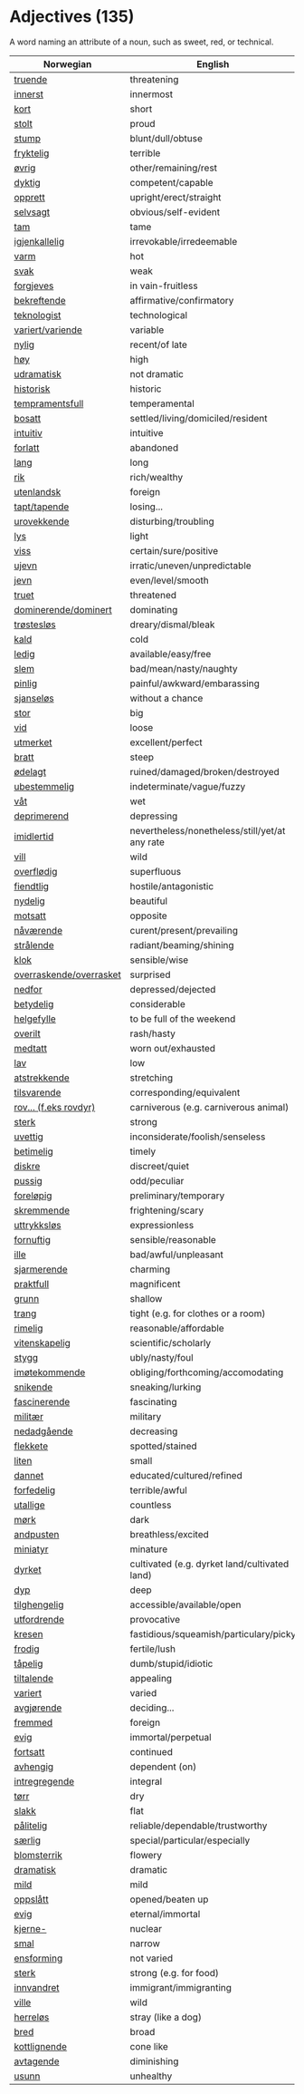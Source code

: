 # Adjectives (135)

A word naming an attribute of a noun, such as sweet, red, or technical.

| Norwegian | English |
| --- | --- |
| [truende](https://www.ordnett.no/search?language=no&phrase=truende) | threatening |
| [innerst](https://www.ordnett.no/search?language=no&phrase=innerst) | innermost |
| [kort](https://www.ordnett.no/search?language=no&phrase=kort) | short |
| [stolt](https://www.ordnett.no/search?language=no&phrase=stolt) | proud |
| [stump](https://www.ordnett.no/search?language=no&phrase=stump) | blunt/dull/obtuse |
| [fryktelig](https://www.ordnett.no/search?language=no&phrase=fryktelig) | terrible |
| [øvrig](https://www.ordnett.no/search?language=no&phrase=øvrig) | other/remaining/rest |
| [dyktig](https://www.ordnett.no/search?language=no&phrase=dyktig) | competent/capable |
| [opprett](https://www.ordnett.no/search?language=no&phrase=opprett) | upright/erect/straight |
| [selvsagt](https://www.ordnett.no/search?language=no&phrase=selvsagt) | obvious/self-evident |
| [tam](https://www.ordnett.no/search?language=no&phrase=tam) | tame |
| [igjenkallelig](https://www.ordnett.no/search?language=no&phrase=igjenkallelig) | irrevokable/irredeemable |
| [varm](https://www.ordnett.no/search?language=no&phrase=varm) | hot |
| [svak](https://www.ordnett.no/search?language=no&phrase=svak) | weak |
| [forgjeves](https://www.ordnett.no/search?language=no&phrase=forgjeves) | in vain-fruitless |
| [bekreftende](https://www.ordnett.no/search?language=no&phrase=bekreftende) | affirmative/confirmatory |
| [teknologist](https://www.ordnett.no/search?language=no&phrase=teknologist) | technological |
| [variert/variende](https://www.ordnett.no/search?language=no&phrase=variert/variende) | variable |
| [nylig](https://www.ordnett.no/search?language=no&phrase=nylig) | recent/of late |
| [høy](https://www.ordnett.no/search?language=no&phrase=høy) | high |
| [udramatisk](https://www.ordnett.no/search?language=no&phrase=udramatisk) | not dramatic |
| [historisk](https://www.ordnett.no/search?language=no&phrase=historisk) | historic |
| [tempramentsfull](https://www.ordnett.no/search?language=no&phrase=tempramentsfull) | temperamental |
| [bosatt](https://www.ordnett.no/search?language=no&phrase=bosatt) | settled/living/domiciled/resident |
| [intuitiv](https://www.ordnett.no/search?language=no&phrase=intuitiv) | intuitive |
| [forlatt](https://www.ordnett.no/search?language=no&phrase=forlatt) | abandoned |
| [lang](https://www.ordnett.no/search?language=no&phrase=lang) | long |
| [rik](https://www.ordnett.no/search?language=no&phrase=rik) | rich/wealthy |
| [utenlandsk](https://www.ordnett.no/search?language=no&phrase=utenlandsk) | foreign |
| [tapt/tapende](https://www.ordnett.no/search?language=no&phrase=tapt/tapende) | losing... |
| [urovekkende](https://www.ordnett.no/search?language=no&phrase=urovekkende) | disturbing/troubling |
| [lys](https://www.ordnett.no/search?language=no&phrase=lys) | light |
| [viss](https://www.ordnett.no/search?language=no&phrase=viss) | certain/sure/positive |
| [ujevn](https://www.ordnett.no/search?language=no&phrase=ujevn) | irratic/uneven/unpredictable |
| [jevn](https://www.ordnett.no/search?language=no&phrase=jevn) | even/level/smooth |
| [truet](https://www.ordnett.no/search?language=no&phrase=truet) | threatened |
| [dominerende/dominert](https://www.ordnett.no/search?language=no&phrase=dominerende/dominert) | dominating |
| [trøstesløs](https://www.ordnett.no/search?language=no&phrase=trøstesløs) | dreary/dismal/bleak |
| [kald](https://www.ordnett.no/search?language=no&phrase=kald) | cold |
| [ledig](https://www.ordnett.no/search?language=no&phrase=ledig) | available/easy/free |
| [slem](https://www.ordnett.no/search?language=no&phrase=slem) | bad/mean/nasty/naughty |
| [pinlig](https://www.ordnett.no/search?language=no&phrase=pinlig) | painful/awkward/embarassing |
| [sjanseløs](https://www.ordnett.no/search?language=no&phrase=sjanseløs) | without a chance |
| [stor](https://www.ordnett.no/search?language=no&phrase=stor) | big |
| [vid](https://www.ordnett.no/search?language=no&phrase=vid) | loose |
| [utmerket](https://www.ordnett.no/search?language=no&phrase=utmerket) | excellent/perfect |
| [bratt](https://www.ordnett.no/search?language=no&phrase=bratt) | steep |
| [ødelagt](https://www.ordnett.no/search?language=no&phrase=ødelagt) | ruined/damaged/broken/destroyed |
| [ubestemmelig](https://www.ordnett.no/search?language=no&phrase=ubestemmelig) | indeterminate/vague/fuzzy |
| [våt](https://www.ordnett.no/search?language=no&phrase=våt) | wet |
| [deprimerend](https://www.ordnett.no/search?language=no&phrase=deprimerend) | depressing |
| [imidlertid](https://www.ordnett.no/search?language=no&phrase=imidlertid) | nevertheless/nonetheless/still/yet/at any rate |
| [vill](https://www.ordnett.no/search?language=no&phrase=vill) | wild |
| [overflødig](https://www.ordnett.no/search?language=no&phrase=overflødig) | superfluous |
| [fiendtlig](https://www.ordnett.no/search?language=no&phrase=fiendtlig) | hostile/antagonistic |
| [nydelig](https://www.ordnett.no/search?language=no&phrase=nydelig) | beautiful |
| [motsatt](https://www.ordnett.no/search?language=no&phrase=motsatt) | opposite |
| [nåværende](https://www.ordnett.no/search?language=no&phrase=nåværende) | curent/present/prevailing |
| [strålende](https://www.ordnett.no/search?language=no&phrase=strålende) | radiant/beaming/shining |
| [klok](https://www.ordnett.no/search?language=no&phrase=klok) | sensible/wise |
| [overraskende/overrasket](https://www.ordnett.no/search?language=no&phrase=overraskende/overrasket) | surprised |
| [nedfor](https://www.ordnett.no/search?language=no&phrase=nedfor) | depressed/dejected |
| [betydelig](https://www.ordnett.no/search?language=no&phrase=betydelig) | considerable |
| [helgefylle](https://www.ordnett.no/search?language=no&phrase=helgefylle) | to be full of the weekend |
| [overilt](https://www.ordnett.no/search?language=no&phrase=overilt) | rash/hasty |
| [medtatt](https://www.ordnett.no/search?language=no&phrase=medtatt) | worn out/exhausted |
| [lav](https://www.ordnett.no/search?language=no&phrase=lav) | low |
| [atstrekkende](https://www.ordnett.no/search?language=no&phrase=atstrekkende) | stretching |
| [tilsvarende](https://www.ordnett.no/search?language=no&phrase=tilsvarende) | corresponding/equivalent |
| [rov... (f.eks rovdyr)](https://www.ordnett.no/search?language=no&phrase=rov...%20(f.eks%20rovdyr)) | carniverous (e.g. carniverous animal) |
| [sterk](https://www.ordnett.no/search?language=no&phrase=sterk) | strong |
| [uvettig](https://www.ordnett.no/search?language=no&phrase=uvettig) | inconsiderate/foolish/senseless |
| [betimelig](https://www.ordnett.no/search?language=no&phrase=betimelig) | timely |
| [diskre](https://www.ordnett.no/search?language=no&phrase=diskre) | discreet/quiet |
| [pussig](https://www.ordnett.no/search?language=no&phrase=pussig) | odd/peculiar |
| [foreløpig](https://www.ordnett.no/search?language=no&phrase=foreløpig) | preliminary/temporary |
| [skremmende](https://www.ordnett.no/search?language=no&phrase=skremmende) | frightening/scary |
| [uttrykksløs](https://www.ordnett.no/search?language=no&phrase=uttrykksløs) | expressionless |
| [fornuftig](https://www.ordnett.no/search?language=no&phrase=fornuftig) | sensible/reasonable |
| [ille](https://www.ordnett.no/search?language=no&phrase=ille) | bad/awful/unpleasant |
| [sjarmerende](https://www.ordnett.no/search?language=no&phrase=sjarmerende) | charming |
| [praktfull](https://www.ordnett.no/search?language=no&phrase=praktfull) | magnificent |
| [grunn](https://www.ordnett.no/search?language=no&phrase=grunn) | shallow |
| [trang](https://www.ordnett.no/search?language=no&phrase=trang) | tight (e.g. for clothes or a room) |
| [rimelig](https://www.ordnett.no/search?language=no&phrase=rimelig) | reasonable/affordable |
| [vitenskapelig](https://www.ordnett.no/search?language=no&phrase=vitenskapelig) | scientific/scholarly |
| [stygg](https://www.ordnett.no/search?language=no&phrase=stygg) | ubly/nasty/foul |
| [imøtekommende](https://www.ordnett.no/search?language=no&phrase=imøtekommende) | obliging/forthcoming/accomodating |
| [snikende](https://www.ordnett.no/search?language=no&phrase=snikende) | sneaking/lurking |
| [fascinerende](https://www.ordnett.no/search?language=no&phrase=fascinerende) | fascinating |
| [militær](https://www.ordnett.no/search?language=no&phrase=militær) | military |
| [nedadgående](https://www.ordnett.no/search?language=no&phrase=nedadgående) | decreasing |
| [flekkete](https://www.ordnett.no/search?language=no&phrase=flekkete) | spotted/stained |
| [liten](https://www.ordnett.no/search?language=no&phrase=liten) | small |
| [dannet](https://www.ordnett.no/search?language=no&phrase=dannet) | educated/cultured/refined |
| [forfedelig](https://www.ordnett.no/search?language=no&phrase=forfedelig) | terrible/awful |
| [utallige](https://www.ordnett.no/search?language=no&phrase=utallige) | countless |
| [mørk](https://www.ordnett.no/search?language=no&phrase=mørk) | dark |
| [andpusten](https://www.ordnett.no/search?language=no&phrase=andpusten) | breathless/excited |
| [miniatyr](https://www.ordnett.no/search?language=no&phrase=miniatyr) | minature |
| [dyrket](https://www.ordnett.no/search?language=no&phrase=dyrket) | cultivated (e.g. dyrket land/cultivated land) |
| [dyp](https://www.ordnett.no/search?language=no&phrase=dyp) | deep |
| [tilghengelig](https://www.ordnett.no/search?language=no&phrase=tilghengelig) | accessible/available/open |
| [utfordrende](https://www.ordnett.no/search?language=no&phrase=utfordrende) | provocative |
| [kresen](https://www.ordnett.no/search?language=no&phrase=kresen) | fastidious/squeamish/particulary/picky |
| [frodig](https://www.ordnett.no/search?language=no&phrase=frodig) | fertile/lush |
| [tåpelig](https://www.ordnett.no/search?language=no&phrase=tåpelig) | dumb/stupid/idiotic |
| [tiltalende](https://www.ordnett.no/search?language=no&phrase=tiltalende) | appealing |
| [variert](https://www.ordnett.no/search?language=no&phrase=variert) | varied |
| [avgjørende](https://www.ordnett.no/search?language=no&phrase=avgjørende) | deciding... |
| [fremmed](https://www.ordnett.no/search?language=no&phrase=fremmed) | foreign |
| [evig](https://www.ordnett.no/search?language=no&phrase=evig) | immortal/perpetual |
| [fortsatt](https://www.ordnett.no/search?language=no&phrase=fortsatt) | continued |
| [avhengig](https://www.ordnett.no/search?language=no&phrase=avhengig) | dependent (on) |
| [intregregende](https://www.ordnett.no/search?language=no&phrase=intregregende) | integral |
| [tørr](https://www.ordnett.no/search?language=no&phrase=tørr) | dry |
| [slakk](https://www.ordnett.no/search?language=no&phrase=slakk) | flat |
| [pålitelig](https://www.ordnett.no/search?language=no&phrase=pålitelig) | reliable/dependable/trustworthy |
| [særlig](https://www.ordnett.no/search?language=no&phrase=særlig) | special/particular/especially |
| [blomsterrik](https://www.ordnett.no/search?language=no&phrase=blomsterrik) | flowery |
| [dramatisk](https://www.ordnett.no/search?language=no&phrase=dramatisk) | dramatic |
| [mild](https://www.ordnett.no/search?language=no&phrase=mild) | mild |
| [oppslått](https://www.ordnett.no/search?language=no&phrase=oppslått) | opened/beaten up |
| [evig](https://www.ordnett.no/search?language=no&phrase=evig) | eternal/immortal |
| [kjerne-](https://www.ordnett.no/search?language=no&phrase=kjerne-) | nuclear |
| [smal](https://www.ordnett.no/search?language=no&phrase=smal) | narrow |
| [ensforming](https://www.ordnett.no/search?language=no&phrase=ensforming) | not varied |
| [sterk](https://www.ordnett.no/search?language=no&phrase=sterk) | strong (e.g. for food) |
| [innvandret](https://www.ordnett.no/search?language=no&phrase=innvandret) | immigrant/immigranting |
| [ville](https://www.ordnett.no/search?language=no&phrase=ville) | wild |
| [herreløs](https://www.ordnett.no/search?language=no&phrase=herreløs) | stray (like a dog) |
| [bred](https://www.ordnett.no/search?language=no&phrase=bred) | broad |
| [kottlignende](https://www.ordnett.no/search?language=no&phrase=kottlignende) | cone like |
| [avtagende](https://www.ordnett.no/search?language=no&phrase=avtagende) | diminishing |
| [usunn](https://www.ordnett.no/search?language=no&phrase=usunn) | unhealthy |

